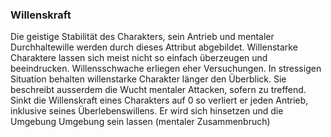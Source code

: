 ### Willenskraft

Die geistige Stabilität des Charakters, sein Antrieb und mentaler Durchhaltewille werden durch dieses Attribut
abgebildet. Willenstarke Charaktere lassen sich meist nicht so einfach überzeugen und beeindrucken. Willensschwache
erliegen eher Versuchungen. In stressigen Situation behalten willenstarke Charakter länger den Überblick. Sie
beschreibt ausserdem die Wucht mentaler Attacken, sofern zu treffend. Sinkt die Willenskraft eines Charakters auf 0
so verliert er jeden Antrieb, inklusive seines Überlebenswillens. Er wird sich hinsetzen und die Umgebung Umgebung
sein lassen (mentaler Zusammenbruch)
